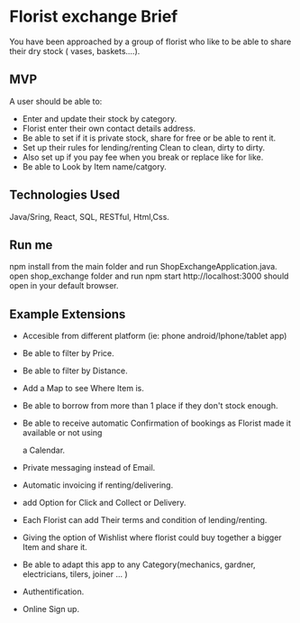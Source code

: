# Florist exchange Brief

You have been approached by a group of florist who like to be able to share their dry stock ( vases, baskets....).

## MVP

A user should be able to:

- Enter and update their stock by category.
- Florist enter their own contact details address.
- Be able to set if it is private stock, share for free or be able to rent it.
- Set up their rules for lending/renting Clean to clean, dirty to dirty.
- Also set up if you pay fee when you break or replace like for like.
- Be able to Look by  Item name/catgory.

## Technologies Used
Java/Sring, React, SQL, RESTful, Html,Css.

## Run me
npm install from the main folder and run ShopExchangeApplication.java.
open shop_exchange folder and run npm start http://localhost:3000 should open in your default browser.

## Example Extensions

- Accesible from different platform (ie: phone android/Iphone/tablet app)

- Be able to filter by Price.

- Be able to filter by Distance.

- Add a Map to see Where Item is.

- Be able to borrow from more than 1 place if they don't stock enough.

- Be able to receive automatic Confirmation of bookings as Florist made it available or not using 

  a Calendar.

- Private messaging instead of Email.

- Automatic invoicing if renting/delivering.

- add Option for Click and Collect or Delivery.

- Each Florist can add Their terms and condition of lending/renting.

- Giving the option of Wishlist where florist could buy together a bigger Item and share it.

- Be able to adapt this app to any Category(mechanics, gardner, electricians, tilers, joiner ... )

- Authentification.

- Online Sign up.
